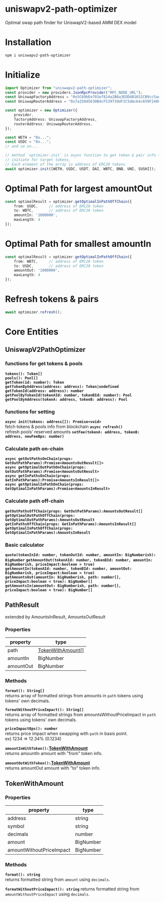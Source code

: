 # uniswapv2-path-optimizer
Optimal swap path finder for UniswapV2-based AMM DEX model

# Installation
```bash
npm i uniswapv2-path-optimizer
```

# Initialize
```ts
import Optimizer from "uniswapv2-path-optimizer";
const provider = new providers.JsonRpcProvider("RPC_NODE_URL");
const UniswapFactoryAddress = "0x5C69bEe701ef814a2B6a3EDD4B1652CB9cc5aA6f";
const UniswapRouterAddress = "0x7a250d5630B4cF539739dF2C5dAcb4c659F2488D";

const optimizer = new Optimizer({
    provider,
    factoryAddress: UniswapFactoryAddress,
    routerAddress: UniswapRouterAddress,
});

const WETH = "0x...";
const USDC = "0x...";
// and so on...

// method `optimizer.init` is async function to get token & pair info from blockchain.
// initiate for target tokens, 
// Each element of the array is address of ERC20 tokens
await optimizer.init([WETH, USDC, USDT, DAI, WBTC, BNB, UNI, SUSHI]);
```

# Optimal Path for largest amountOut
```ts
const optimalResult = optimizer.getOptimalInPathOffChain({
    from: USDC,     // address of ERC20 token 
    to: WBTC,       // address of ERC20 token 
    amountIn: '1000000', 
    maxLength: 4
});
```

# Optimal Path for smallest amountIn
```ts
const optimalResult = optimizer.getOptimalInPathOffChain({
    from: WBTC,     // address of ERC20 token 
    to: USDC,       // address of ERC20 token 
    amountOut: '1000000', 
    maxLength: 4
});
```

# Refresh tokens & pairs
```ts
await optimizer.refresh();
```


# Core Entities
## UniswapV2PathOptimizer
### functions for get tokens & pools
**`tokens(): Token[]`**  
**`pools(): Pool[]`**  
**`getToken(id: number): Token`**  
**`getTokenByAddress(address: address): Token|undefined`**  
**`getTokenId(address: address): number`**  
**`getPoolByTokenId(tokenAId: number, tokenBId: number): Pool`**  
**`getPoolByAddress(tokenA: address, tokenB: address): Pool`**   

### functions for setting
**`async init(tokens: address[]): Promise<void>`**  
fetch tokens & pools info from blockchain
**`async refresh()`**  
refresh pools' reserved amounts
**`setFee(tokenA: address, tokenB: address, newFeeBps: number)`**  


### Calculate path on-chain
**`async getOutPathsOnChain(props: GetOutPathParams):Promise<AmountsOutResult[]>`**  
**`async getOptimalOutPathOnChain(props: GetOutPathParams):Promise<AmountsOutResult>`**  
**`async getInPathsOnChain(props: GetInPathParams):Promise<AmountsInResult[]>`**  
**`async getOptimalInPathOnChain(props: GetOptimalInPathParams):Promise<AmountsInResult>`**  

### Calculate path off-chain
**`getOutPathsOffChain(props: GetOutPathParams):AmountsOutResult[]`**  
**`getOptimalOutPathOffChain(props: GetOptimalOutPathParams):AmountsOutResult`**  
**`getInPathsOffChain(props: GetInPathParams):AmountsInResult[]`**  
**`getOptimalInPathOffChain(props: GetOptimalInPathParams):AmountsInResult`**  

### Basic calculator
**`quote(tokenInId: number, tokenOutId: number, amountIn: BigNumberish): BigNumber`**
**`getAmountOut(tokenAId: number, tokenBId: number, amountIn: BigNumberish, priceImpact:boolean = true)`**  
**`getAmountIn(tokenAId: number, tokenBId: number, amountOut: BigNumberish, priceImpact:boolean = true)`**  
**`getAmountsOut(amountIn: BigNumberish, path: number[], priceImpact:boolean = true): BigNumber[]`**  
**`getAmountsIn(amountOut: BigNumberish, path: number[], priceImpact:boolean = true): BigNumber[]`**  



## PathResult
extended by AmountsInResult, AmountsOutResult  

### Properties

| property  	| type                                   	|
|-----------	|----------------------------------------	|
| path      	| [TokenWithAmount[]](#tokenwithamount) 	|
| amountIn  	| BigNumber                             	|
| amountOut 	| BigNumber                              	|


### Methods  

**`format(): String[]`**  
returns array of formatted strings from amounts in `path` tokens using tokens' own decimals.  

**`formatWithoutPriceImpact(): String[]`**  
returns array of formatted strings from amountsWithoutPriceImpact in `path` tokens using tokens' own decimals.

**`priceImpactBps(): number`**  
returns price impact when swapping with `path` in basis point.  
ex) 1234 => 12.34% (0.1234) 

**`amountInWithToken():`[TokenWithAmount](#tokenwithamount)**  
returns amountIn amount with "from" token info.  

**`amountOutWithToken():`[TokenWithAmount](#tokenwithamount)**  
returns amountOut amount with "to" token info.


## TokenWithAmount
### Properties

| property                 	| type      	|
|--------------------------	|-----------	|
| address                  	| string    	|
| symbol                   	| string    	|
| decimals                 	| number    	|
| amount                   	| BigNumber 	|
| amountWithoutPriceImpact 	| BigNumber 	|


### Methods  

**`format(): string`**  
returns formatted string from `amount` using `decimals`.  

**`formatWithoutPriceImpact(): string`**
returns formatted string from `amountWithoutPriceImpact` using `decimals`.  
